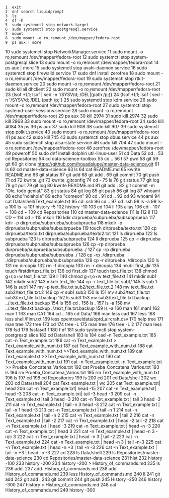     1  exit
    2  dnf search liquidprompt
    3  ls
    4  df -h
    5  sudo systemctl stop network.target
    6  sudo systemctl stop postgresql.service
    7  mount
    8  sudo mount -o ro,remount /dev/mapper/fedora-root
    9  ps aux | more
   10  sudo systemctl stop NetworkManager.service 
   11  sudo mount -o ro,remount /dev/mapper/fedora-root
   12  sudo systemctl stop system-postgresql.slice
   13  sudo mount -o ro,remount /dev/mapper/fedora-root
   14  ps aux | more
   15  sudo systemctl stop avahi-daemon.service
   16  sudo systemctl stop firewalld.service
   17  sudo dnf install zerofree
   18  sudo mount -o ro,remount /dev/mapper/fedora-root
   19  sudo systemctl stop rtkit-daemon.service
   20  sudo mount -o ro,remount /dev/mapper/fedora-root
   21  sudo killall dhclient
   22  sudo mount -o ro,remount /dev/mapper/fedora-root
   23  {lsof +L1; lsof | sed -n '/SYSV/d; /DEL\|(path /p;)}
   24  {lsof +L1; lsof | sed -n '/SYSV/d; /DEL\|(path /p;'}
   25  sudo systemctl stop kdm.service
   26  sudo mount -o ro,remount /dev/mapper/fedora-root
   27  sudo systemctl stop systemd-user-sessions.service
   28  sudo mount -o ro,remount /dev/mapper/fedora-root
   29  ps aux 
   30  kill 2974
   31  sudo kill 2974
   32  sudo kill 2968
   33  sudo mount -o ro,remount /dev/mapper/fedora-root
   34  sudo kill 4084
   35  ps
   36  ps aux
   37  sudo kill 908
   38  sudo kill 907
   39  sudo systemctl stop polkit.service
   40  sudo mount -o ro,remount /dev/mapper/fedora-root
   41  ps aux 
   42  sudo kill 745
   43  sudo systemctl stop dbus.service
   44  ps aux
   45  sudo systemctl stop alsa-state.service
   46  sudo kill 704
   47  sudo mount -o ro,remount /dev/mapper/fedora-root
   48  zerofree /dev/mapper/fedora-root
   49  poweroff
   50  sudo dnf install dolphin util-linux-user
   51  cd Data
   52  cd ..
   53  cd Repositories
   54  cd data-science-toolbox
   55  cd ..
   56  ł
   57  pwd
   58  git
   59  git 
   60  git clone https://github.com/hguadalupe/master-data-science.git
   61  ls
   62  cd master-data-science
   63  ls
   64  cat README.md
   65  kwrite README.md
   66  git status
   67  git add
   68  git add .
   69  git commit
   70  git push
   71  cd
   72  kwrite .git
   73  kwrite .gitconfig
   74  cd -
   75  ls
   76  git status
   77  git log
   78  git pull
   79  git log
   80  kwrite README.md
   81  git add .
   82  git commit -m "Ole, todo genial."
   83  git status
   84  git log
   85  git push
   86  git log
   87  whoami
   88  echo"holahola"
   89  echo "comeon"
   90  cd .
   91  cd ..
   92  cd 
   93  whoami
   94  cat Data/shell/Text_example.txt
   95  cd .ssh
   96  cd ..
   97  cd .ssh
   98  ls -a
   99  ls-a
  100  ls -a
  101  history -5
  102  history -10
  103  cd
  104  ll
  105  alias
  106  cd -
  107  ~
  108  cd ~
  109  cd Repositories
  110  cd master-data-science
  111  ls
  112  ll
  113  CD ~
  114  cd ~
  115  mkdir
  116  kdir dirprueba/subprueba/subsubprueba
  117  kdir -p dirprueba/subprueba/subsubprueba
  118  mkdir -p dirprueba/subprueba/subsubrpueba
  119  touch dirprueba/texto.txt
  120  cp dirprueba/texto.txt dirprueba/subprueba/texto2.txt
  121  ls dirprueba
  122  ls subprueba
  123  ls dirprueba/subprueba
  124  ll dirprueba
  125  cp -r dirprueba dirprueba/subprueba/subsubprueba
  126  cp -rp dirprueba durprueba/subprueba/subsubprueba ./
  127  cp -rp dirprueba dirprueba/subprueba/subprueba ./
  128  cp -rp ./dirprueba ./dirprueba/subprueba/subsubprueba
  129  cp -r dirprueba ./dircopia
  130  ls
  131  rm dircopia
  132  rm -f dircopia
  133  rm -r dircopia
  134  mkdir first_dir
  135  touch firstdir/text_file.txt
  136  cd first_dir
  137  touch text_file.txt
  138  chmod g+r,o+w text_file.txt
  139  ll
  140  chmod g+r,o+w text_file.txt
  141  mkdir sub1
  142  mkdir sub2
  143  mkdir text_file
  144  cp -r text_file.txt sub1/
  145  ls sub 1
  146  ls sub1
  147  mv -p text_file.txt sub2/text_file.txt.2
  148  mv text_file.txt sub2/text_file.txt.2
  149  cp -r sub1 sub3
  150  ls
  151  mv sub3/text_file.txt sub3/text_file.txt.backup
  152  ls sub3
  153  mv sub3/text_file.txt.backup ../.text_file.txt.backup
  154  ls
  155  cd .
  156  ls .
  157  ls -a
  158  mv ../.text_file.txt.backup ./.text_file.txt.backup
  159  ls -a
  160  man
  161  man1
  162  man 1
  163  man CAT
  164  cd ..
  165  cd Data/
  166  man less cad
  167  less 
  168  less shell/Finn.txt
  169  less opentraveldata/optd_aircraft.csv
  170  help tree
  171  man tree
  172  tree
  173  cd
  174  tree -L
  175  man tree
  176  tree -L 2
  177  man less
  178  fsd
  179  fssfasdf f
  180  f ef
  181  sudo systemctl stop system-postgresql.slice
  182  cd Data/shell
  183  ls
  184  cad -n Text_example.txt
  185  cat -n Text_example.txt
  186  cat -n Text_example.txt > Text_example_with_num.txt
  187  cat Text_example_with_num.txt
  188  cat Text_example_with_num.txt >>Text_example_with_num.txt
  189  cat Text_example.txt >>Text_example_with_num.txt
  190  cat Text_example_with_num.txt
  191  cat -n Text_example.txt -n Text_example.txt >> Prueba_Concatena_Varios.txt
  192  cat Prueba_Concatena_Varios.txt
  193  ls
  194  rm Prueba_Concatena_Varios.txt
  195  rm Text_example_with_num.txt
  196  ls
  197  cd
  198  cd Repositories
  199  ls
  200  cd
  201  cd Data/shell
  202  wc
  203  cd Data/shell
  204  cat Text_example.txt | wc 
  205  cat Text_example.txt| head
  206  cat -n Text_example.txt| head -15
  207  cat -n Text_example.txt| head -3
  208  cat -n Text_example.txt| tail -3  head -3 
  209  cat -n Text_example.txt| tail 3  head -3 
  210  cat -n Text_example.txt | tail 3  head -3 
  211  cat -n Text_example.txt | tail -n 3  head -3 
  212  cat -n Text_example.txt | tail -n 1  head -3 
  213  cat -n Text_example.txt | tail -n 1 
  214  cat -n Text_example.txt | tail -n 2 
  215  cat -n Text_example.txt | tail 2 
  216  cat -n Text_example.txt | tail -2 
  217  cat -n Text_example.txt | head -2  tail -2 
  218  cat -n Text_example.txt | head -3 
  219  cat -n Text_example.txt | head -n -3 
  220  cat -n Text_example.txt | head 3 
  221  cat -n Text_example.txt | head -n 3 -n/c 3
  222  cat -n Text_example.txt | head -n 3 | tail -2
  223  cat -n Text_example.txt
  224  cat -n Text_example.txt | head -n 3 | tail -n-3
  225  cat -n Text_example.txt | head -n +3 | tail -n -3
  226  cat -n Text_example.txt | tail -n +3 | head -n -3
  227  cd
  228  ls Data/shell
  229  ls Repositories/master-data-science
  230  cd Repositories/master-data-science
  231  hist
  232  history -100
  233  history -200
  234  history -200 > History_of_commands.md
  235  ls
  236  add.
  237  add. History_of_commands.md
  238  add History_of_commands.md
  239  less History_of_commands.md
  240  ll
  241  git add
  242  git add .
  243  git commit
  244  git push
  245  History -250
  246  history -300
  247  history > History_of_commands.md
  248  cat History_of_commands.md
  249  history -300
